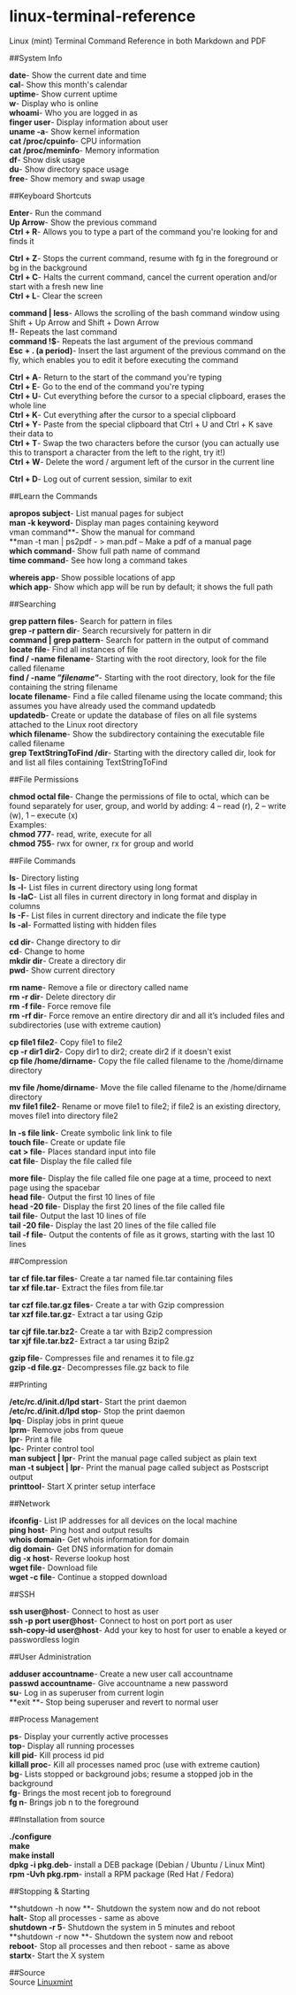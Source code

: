 linux-terminal-reference
========================

Linux (mint) Terminal Command Reference  in both Markdown and PDF


##System Info

**date**- Show the current date and time   
**cal**- Show this month's calendar   
**uptime**- Show current uptime   
**w**- Display who is online   
**whoami**- Who you are logged in as   
**finger user**- Display information about user   
**uname -a**- Show kernel information   
**cat /proc/cpuinfo**- CPU information   
**cat /proc/meminfo**- Memory information   
**df**- Show disk usage   
**du**- Show directory space usage   
**free**- Show memory and swap usage     

##Keyboard Shortcuts   

**Enter**- Run the command   
**Up Arrow**- Show the previous command   
**Ctrl + R**- Allows you to type a part of the command you're looking for and finds it   

**Ctrl + Z**- Stops the current command, resume with fg in the foreground or bg in the background   
**Ctrl + C**- Halts the current command, cancel the current operation and/or start with a fresh new line   
**Ctrl + L**- Clear the screen   

**command | less**- Allows the scrolling of the bash command window using Shift + Up Arrow and Shift + Down Arrow   
**!!**- Repeats the last command   
**command  !$**- Repeats the last argument of the previous command   
**Esc + . (a period)**- Insert the last argument of the previous command on the fly, which enables you to edit it before executing the command   

**Ctrl + A**- Return to the start of the command you're typing   
**Ctrl + E**- Go to the end of the command you're typing   
**Ctrl + U**- Cut everything before the cursor to a special clipboard, erases the whole line   
**Ctrl + K**- Cut everything after the cursor to a special clipboard   
**Ctrl + Y**- Paste from the special clipboard that Ctrl + U and Ctrl + K save their data to   
**Ctrl + T**- Swap the two characters before the cursor (you can actually use this to transport a character from the left to the right, try it!)   
**Ctrl + W**- Delete the word / argument left of the cursor in the current line   

**Ctrl + D**- Log out of current session, similar to exit   

##Learn the Commands   

**apropos subject**- List manual pages for subject   
**man -k keyword**- Display man pages containing keyword   
vman command**- Show the manual for command   
**man -t man | ps2pdf - > man.pdf  – Make a pdf of a manual page   
**which command**- Show full path name of command   
**time command**- See how long a command takes   

**whereis app**- Show possible locations of app   
**which app**- Show which app will be run by default; it shows the full path   

##Searching   

**grep pattern files**- Search for pattern in files   
**grep -r pattern dir**- Search recursively for pattern in dir   
**command | grep pattern**- Search for pattern in the output of command   
**locate file**- Find all instances of file   
**find / -name filename**- Starting with the root directory, look for the file called filename    
**find / -name ”*filename*”**- Starting with the root directory, look for the file containing the string filename    
**locate filename**- Find a file called filename using the locate command; this assumes you have already used the command updatedb   
**updatedb**- Create or update the database of files on all file systems attached to the Linux root directory    
**which filename**- Show the subdirectory containing the executable file  called filename    
**grep TextStringToFind /dir**- Starting with the directory called dir, look for and list all files containing TextStringToFind    

##File Permissions    

**chmod octal file**- Change the permissions of file to octal, which can be found separately for user, group, and world by adding: 4 – read (r), 2 – write (w), 1 – execute (x)    
Examples:    
**chmod 777**- read, write, execute for all   
**chmod 755**- rwx for owner, rx for group and world   


##File Commands    

**ls**- Directory listing    
**ls -l**- List files in current directory using long format    
**ls -laC**- List all files in current directory in long format and display in columns    
**ls -F**- List files in current directory and indicate the file type    
**ls -al**- Formatted listing with hidden files    

**cd dir**- Change directory to dir    
**cd**- Change to home    
**mkdir dir**- Create a directory dir    
**pwd**- Show current directory    

**rm name**- Remove a file or directory called name    
**rm -r dir**- Delete directory dir    
**rm -f file**- Force remove file    
**rm -rf dir**- Force remove an entire directory dir and all it’s included files and subdirectories (use with extreme caution)    

**cp file1 file2**- Copy file1 to file2    
**cp -r dir1 dir2**- Copy dir1 to dir2; create dir2 if it doesn't exist    
**cp file /home/dirname**- Copy the file called filename to the /home/dirname directory    

**mv file /home/dirname**- Move the file called filename to the /home/dirname directory    
**mv file1 file2**- Rename or move file1 to file2; if file2 is an existing directory, moves file1 into directory file2    

**ln -s file link**- Create symbolic link link to file    
**touch file**- Create or update file    
**cat > file**- Places standard input into file    
**cat file**- Display the file called file    

**more file**- Display the file called file one page at a time, proceed to next page using the spacebar    
**head file**- Output the first 10 lines of file    
**head -20 file**- Display the first 20 lines of the file called file    
**tail file**- Output the last 10 lines of file    
**tail -20 file**- Display the last 20 lines of the file called file    
**tail -f file**- Output the contents of file as it grows, starting with the last 10 lines    

##Compression     

**tar cf file.tar files**- Create a tar named file.tar containing files    
**tar xf file.tar**- Extract the files from file.tar    

**tar czf file.tar.gz files**- Create a tar with Gzip compression    
**tar xzf file.tar.gz**- Extract a tar using Gzip    

**tar cjf file.tar.bz2**- Create a tar with Bzip2 compression    
**tar xjf file.tar.bz2**- Extract a tar using Bzip2    

**gzip file**- Compresses file and renames it to file.gz     
**gzip -d file.gz**- Decompresses file.gz back to file    

##Printing    

**/etc/rc.d/init.d/lpd start**- Start the print daemon   
**/etc/rc.d/init.d/lpd stop**- Stop the print daemon   
**lpq**- Display jobs in print queue    
**lprm**- Remove jobs from queue   
**lpr**- Print a file   
**lpc**- Printer control tool    
**man subject | lpr**- Print the manual page called subject as plain text   
**man -t subject | lpr**- Print the manual page called subject as Postscript output   
**printtool**- Start X printer setup interface   

##Network    
  
**ifconfig**- List IP addresses for all devices on the local machine   
**ping host**- Ping host and output results   
**whois domain**- Get whois information for domain   
**dig domain**- Get DNS information for domain   
**dig -x host**- Reverse lookup host   
**wget file**- Download file    
**wget -c file**- Continue a stopped download    

##SSH    

**ssh user@host**- Connect to host as user    
**ssh -p port user@host**- Connect to host on port port as user     
**ssh-copy-id user@host**- Add your key to host for user to enable a keyed or passwordless login     

##User Administration    

**adduser accountname**- Create a new user call accountname    
**passwd accountname**- Give accountname a new password    
**su**- Log in as superuser from current login    
**exit **- Stop being superuser and revert to normal user    

##Process Management

**ps**- Display your currently active processes    
**top**- Display all running processes    
**kill pid**- Kill process id pid    
**killall proc**- Kill all processes named proc (use with extreme caution)    
**bg**- Lists stopped or background jobs; resume a stopped job in the background    
**fg**- Brings the most recent job to foreground    
**fg n**- Brings job n to the foreground    

##Installation from source

**./configure**    
**make**    
**make install**    
**dpkg -i pkg.deb**- install a DEB package (Debian / Ubuntu / Linux Mint)    
**rpm -Uvh pkg.rpm**- install a RPM package (Red Hat / Fedora)    

##Stopping & Starting    

**shutdown -h now **- Shutdown the system now and do not reboot    
**halt**- Stop all processes - same as above    
**shutdown -r 5**- Shutdown the system in 5 minutes and reboot    
**shutdown -r now **- Shutdown the system now and reboot    
**reboot**- Stop all processes and then reboot - same as above    
**startx**- Start the X system    


##Source    
Source [Linuxmint](http://community.linuxmint.com/tutorial/view/244)    